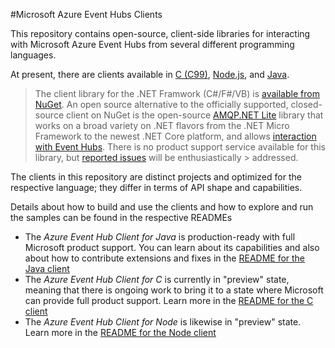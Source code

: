 #Microsoft Azure Event Hubs Clients

This repository contains open-source, client-side libraries for interacting with Microsoft Azure Event Hubs from 
several different programming languages. 

At present, there are clients available in [C (C99)](./C), [Node.js](./Node), and [Java](./Java). 

> The client library for the .NET Framwork (C#/F#/VB) is [available from NuGet](https://www.nuget.org/packages/WindowsAzure.ServiceBus/). 
> An open source alternative to the officially supported, closed-source client on NuGet is the open-source [AMQP.NET Lite](https://github.com/Azure/amqpnetlite) 
> library that works on a broad variety on .NET flavors from the .NET Micro Framework to the newest .NET Core platform, and allows 
> [interaction with Event Hubs](https://github.com/Azure/amqpnetlite/blob/master/Examples/ServiceBus/Scenarios/EventHubsExample.cs). There is no product support service available for this library, but [reported issues](https://github.com/Azure/amqpnetlite/issues) 
> will be enthusiastically > addressed.  

The clients in this repository are distinct projects and optimized for the respective language; they differ in terms of 
API shape and capabilities.   

Details about how to build and use the clients and how to explore and run the samples can be found in the respective READMEs

* The *Azure Event Hub Client for Java* is production-ready with full Microsoft product support. You can learn about its
  capabilities and also about how to contribute extensions and fixes in the  [README for the Java client](./java/readme.md)
* The *Azure Event Hub Client for C* is currently in "preview" state, meaning that there is ongoing work to bring it 
  to a state where Microsoft can provide full product support. Learn more in the [README for the C client](./c/readme.md)
* The *Azure Event Hub Client for Node* is likewise in "preview" state. Learn more in the [README for the Node client](./node/readme.md)
